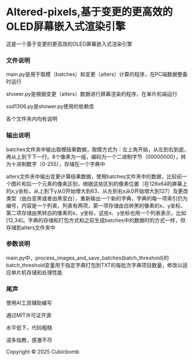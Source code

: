 # Altered-pixels,基于变更的更高效的OLED屏幕嵌入式渲染引擎

这是一个基于变更的更高效的OLED屏幕嵌入式渲染引擎

### 文件说明

main.py是用于取模（batches）和变更（alters）计算的程序，在PC端数据整备时运行

shower.py是根据变更（alters）数据进行屏幕渲染的程序，在单片机端运行

ssd1306.py是shower.py使用的依赖库

各个文件夹内均有说明

### 输出说明

batches文件夹中输出取模结果数据，取模方式为：左上角开始，从左到右到底，再从上到下下一行。8个像素为一组，编码为一个二进制字节（00000000），转为十进制数字（0-255），存储在一个字典中

alters文件夹中输出变更计算结果数据，使用batches文件夹中的数据，比较前一个图片和后一个元素的像素区别，根据这些区别的像素位置（在128x64的屏幕上的x,y坐标，从上到下y从0开始增大到63，从左到右x从0开始增大到127）及更改类型（由白变黑或者由黑变白），重新输出一个新的字典，字典的每一项索引仍为编号，内容是一个列表，列表有两项，第一项存储由白转黑的像素的x、y坐标，第二项存储由黑转白的像素的x、y坐标，这些x、y坐标也用一个列表表示，比如\[12,34]。字典的存储和打包方式和之前生成batches中的数据时的方式一样，但存储到alters文件夹中

### 参数说明

main.py中，process\_images\_and\_save\_batches(batch\_threshold)的batch\_threshold变量用于指定字典打包到TXT的每批次字典项目数量，修改以适应单片机存储和处理性能

### 尾声

使用AI工具辅助编写

通过MIT许可证开源



水平低下，代码粗糙

请多指教，感激不尽

Copyright © 2025 Cubicbomb

